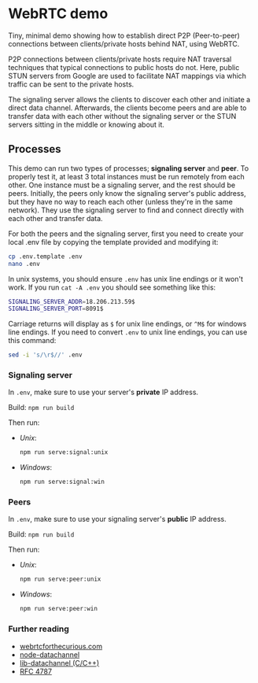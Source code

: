 
# WebRTC demo

Tiny, minimal demo showing how to establish direct P2P (Peer-to-peer) connections between clients/private hosts behind NAT, using WebRTC. 

P2P connections between clients/private hosts require NAT traversal techniques that typical connections to public hosts do not.
Here, public STUN servers from Google are used to facilitate NAT mappings via which traffic can be sent to the private hosts.

The signaling server allows the clients to discover each other and initiate a direct data channel. Afterwards, the clients become peers and are able to transfer data with each other without the signaling server or the STUN servers sitting in the middle or knowing about it.

## Processes

This demo can run two types of processes; **signaling server** and **peer**. To properly test it, at least 3 total instances must be run remotely from each other. One instance must be a signaling server, and the rest should be peers. Initially, the peers only know the signaling server's public address, but they have no way to reach each other (unless they're in the same network). They use the signaling server to find and connect directly with each other and transfer data.

For both the peers and the signaling server, first you need to create your local .env file by copying the template provided and modifying it:
```bash
cp .env.template .env
nano .env
```

In unix systems, you should ensure `.env` has unix line endings or it won't work. If you run `cat -A .env` you should see something like this:
```bash
SIGNALING_SERVER_ADDR=18.206.213.59$
SIGNALING_SERVER_PORT=8091$
```
Carriage returns will display as `$` for unix line endings, or `^M$` for windows line endings. If you need to convert `.env` to unix line endings, you can use this command:
```bash
sed -i 's/\r$//' .env
```

### Signaling server

In `.env`, make sure to use your server's **private** IP address.

Build:
    ```
    npm run build
    ```

Then run:
* *Unix*:
    ```bash
    npm run serve:signal:unix
    ```
* *Windows*:
    ```cmd
    npm run serve:signal:win
    ```

### Peers

In `.env`, make sure to use your signaling server's **public** IP address.

Build:
    ```
    npm run build
    ```

Then run:
* *Unix*:
    ```bash
    npm run serve:peer:unix
    ```
* *Windows*:
    ```cmd
    npm run serve:peer:win
    ```

### Further reading
* [webrtcforthecurious.com](https://webrtcforthecurious.com/docs/01-what-why-and-how/)
* [node-datachannel](https://github.com/murat-dogan/node-datachannel/tree/d83ba00d80d8e665f4c61c94da19cad8c21a778c)
* [lib-datachannel (C/C++)](https://github.com/paullouisageneau/libdatachannel/tree/master)
* [RFC 4787](https://datatracker.ietf.org/doc/html/rfc4787)